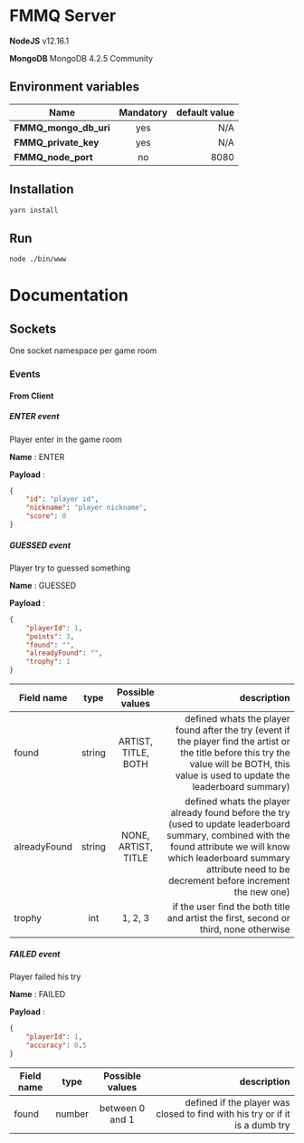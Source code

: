 # FMMQ Server
**NodeJS** v12.16.1

**MongoDB** MongoDB 4.2.5 Community

## Environment variables

|Name                 |Mandatory|default value|
|---------------------|:-------:|------------:|
|**FMMQ_mongo_db_uri**|yes      |N/A          |
|**FMMQ_private_key** |yes      |N/A          |
|**FMMQ_node_port**   |no       |8080         |


## Installation

```bash
yarn install
```

## Run

```bash
node ./bin/www
```

# Documentation

## Sockets

One socket namespace per game room

### Events

#### From Client

##### ENTER event

Player enter in the game room

**Name** : ENTER

**Payload** :
```json
{
    "id": "player id",
    "nickname": "player nickname",
    "score": 0
}
```

##### GUESSED event

Player try to guessed something

**Name** : GUESSED

**Payload** :
```json
{
    "playerId": 1,
    "points": 3,
    "found": "",
    "alreadyFound": "",
    "trophy": 1
}
```

|Field name|type|Possible values|description|
|---------------------|:-------:|:-------:|------------:|
|found|string|ARTIST, TITLE, BOTH|defined whats the player found after the try (event if the player find the artist or the title before this try the value will be BOTH, this value is used to update the leaderboard summary)|
|alreadyFound|string|NONE, ARTIST, TITLE|defined whats the player already found before the try (used to update leaderboard summary, combined with the found attribute we will know which leaderboard summary attribute need to be decrement before increment the new one)|
|trophy|int|1, 2, 3|if the user find the both title and artist the first, second or third, none otherwise|


##### FAILED event

Player failed his try

**Name** : FAILED

**Payload** :
```json
{
    "playerId": 1,
    "accuracy": 0.5
}
```

|Field name|type|Possible values|description|
|---------------------|:-------:|:-------:|------------:|
|found|number|between 0 and 1|defined if the player was closed to find with his try or if it is a dumb try|

